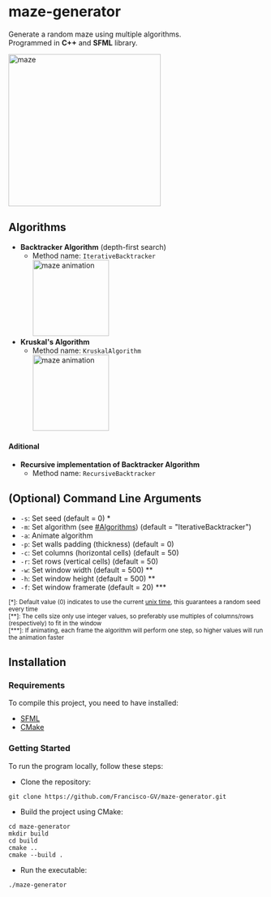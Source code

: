 # maze-generator
Generate a random maze using multiple algorithms.<br>
Programmed in **C++** and **SFML** library.

<img src="https://github.com/Francisco-GV/maze-generator/assets/54688495/6b83af93-37d9-4db2-8b62-ee455da786f6" alt="maze" width=300px>

## Algorithms
+ **Backtracker Algorithm** (depth-first search)<br>
    + Method name: `IterativeBacktracker` 
    <br><img src="https://github.com/Francisco-GV/maze-generator/assets/54688495/0bbf8e93-a323-4097-9161-f9299e49b271" alt="maze animation" width="150px">
+ **Kruskal's Algorithm**
    + Method name: `KruskalAlgorithm`
    <br><img src="https://github.com/Francisco-GV/maze-generator/assets/54688495/aa8e75ab-0f4a-4de6-815c-8ec44e986e68" alt="maze animation" width="150px">
#### Aditional
+ **Recursive implementation of Backtracker Algorithm**
    + Method name: `RecursiveBacktracker`

## (Optional) Command Line Arguments
+ `-s`: Set seed (default = 0) \*
+ `-m`: Set algorithm (see [#Algorithms](#algorithms)) (default = "IterativeBacktracker")
+ `-a`: Animate algorithm
+ `-p`: Set walls padding (thickness) (default = 0)
+ `-c`: Set columns (horizontal cells) (default = 50)
+ `-r`: Set rows (vertical cells) (default = 50)
+ `-w`: Set window width (default = 500) \*\*
+ `-h`: Set window height (default = 500) \*\*
+ `-f`: Set window framerate (default = 20) \*\*\*

<sub>[\*]: Default value (0) indicates to use the current [unix time](https://en.wikipedia.org/wiki/Unix_time), this guarantees a random seed every time</sub>
<br>
<sub>[\*\*]: The cells size only use integer values, so preferably use multiples of columns/rows (respectively) to fit in the window</sub>
<br>
<sub>[\*\*\*]: If animating, each frame the algorithm will perform one step, so higher values will run the animation faster</sub>

## Installation

### Requirements
To compile this project, you need to have installed:
+ [SFML](https://www.sfml-dev.org/index.php)
+ [CMake](https://cmake.org/)

### Getting Started
To run the program locally, follow these steps:

+ Clone the repository:  

```
git clone https://github.com/Francisco-GV/maze-generator.git
```

+ Build the project using CMake:  
```
cd maze-generator
mkdir build
cd build
cmake ..
cmake --build .
```

+ Run the executable:

```
./maze-generator
```

